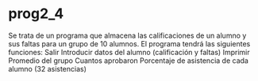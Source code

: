 # prog2_4
Se trata de un programa que almacena las calificaciones de un alumno y sus faltas para un grupo de 10 alumnos. El programa tendrá las siguientes funciones: Salir Introducir datos del alumno (calificación y faltas) Imprimir Promedio del grupo Cuantos aprobaron Porcentaje de asistencia de cada alumno (32 asistencias)
